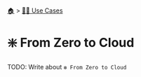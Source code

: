 <!--startTocHeader-->
[🏠](../README.md) > [👷🏽 Use Cases](README.md)
# ❇️ From Zero to Cloud
<!--endTocHeader-->

TODO: Write about `❇️ From Zero to Cloud`

<!--startTocSubTopic-->
<!--endTocSubTopic-->